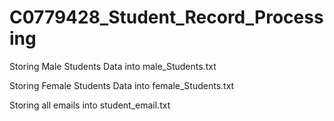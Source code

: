 # C0779428_Student_Record_Processing

Storing Male Students Data into male_Students.txt


Storing Female Students Data into female_Students.txt


Storing all emails into student_email.txt
